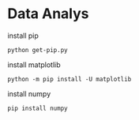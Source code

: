 # Data Analys

install pip
```
python get-pip.py
```

install matplotlib
```
python -m pip install -U matplotlib
```

install numpy
```
pip install numpy
```
